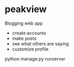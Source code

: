 # peakview

Blogging web app
- create accounts
- make posts
- see what others are saying
- customize profile

python manage.py runserver

